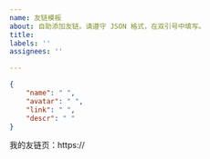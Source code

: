 ```yaml
---
name: 友链模板
about: 自助添加友链。请遵守 JSON 格式，在双引号中填写。
title:
labels: ''
assignees: ''

---
```

<!-- 请在双引号中填写 -->

```json
{
    "name": " ",
    "avatar": " ",
    "link": " ",
    "descr": " "
}
```

我的友链页：https://

